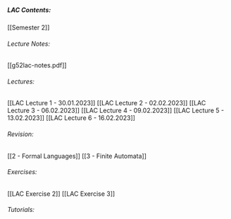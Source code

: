 ##### LAC Contents:
 [[Semester 2]]
 
###### Lecture Notes:
 [[g52lac-notes.pdf]]
 
###### Lectures:
 [[LAC Lecture 1 - 30.01.2023]]
 [[LAC Lecture 2 - 02.02.2023]]
 [[LAC Lecture 3 - 06.02.2023]]
 [[LAC Lecture 4 - 09.02.2023]]
 [[LAC Lecture 5 - 13.02.2023]]
 [[LAC Lecture 6 - 16.02.2023]]
###### Revision:
[[2 - Formal Languages]]
[[3 - Finite Automata]]

###### Exercises:
[[LAC Exercise 2]]
[[LAC Exercise 3]]

###### Tutorials:


